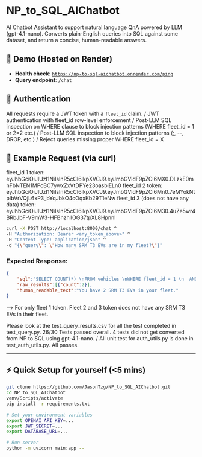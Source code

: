 # NP_to_SQL_AIChatbot

AI Chatbot Assistant to support natural language QnA powered by LLM (gpt-4.1-nano). Converts plain-English queries into SQL against some dataset, and return a concise, human-readable answers.

## 🚀 Demo (Hosted on Render)

- **Health check**: [`https://np-to-sql-aichatbot.onrender.com/ping`](https://np-to-sql-aichatbot.onrender.com/ping)
- **Query endpoint**: `/chat`

## 🔐 Authentication

All requests require a JWT token with a `fleet_id` claim.  /
JWT authentication with fleet_id row-level enforcement  /
Post-LLM SQL inspection on WHERE clause to block injection patterns (WHERE fleet_id = 1 or 2=2 etc.)  /
Post-LLM SQL inspection to block injection patterns (;, --, DROP, etc.)  /
Reject queries missing proper WHERE fleet_id = X

## 🧪 Example Request (via curl)

fleet_id 1 token: eyJhbGciOiJIUzI1NiIsInR5cCI6IkpXVCJ9.eyJmbGVldF9pZCI6MX0.DLzkE0mnFbNTEN1MPcBC7ywxZxVtDPYe23oasblELn0
fleet_id 2 token: eyJhbGciOiJIUzI1NiIsInR5cCI6IkpXVCJ9.eyJmbGVldF9pZCI6Mn0.7eMYokNtpIbVrVQjL6xP3_bYqJbkO4cOqxKb29T1eNw
fleet_id 3 (does not have any data) token: eyJhbGciOiJIUzI1NiIsInR5cCI6IkpXVCJ9.eyJmbGVldF9pZCI6M30.4uZe5wr4BRbJbF-V9mW3-HFBnzhlIOG37tpXL8HpnnI

```bash
curl -X POST http://localhost:8000/chat ^
-H "Authorization: Bearer <any_token_above>" ^
-H "Content-Type: application/json" ^
-d "{\"query\": \"How many SRM T3 EVs are in my fleet?\"}"
```

### Expected Response:
```json
{
    "sql":"SELECT COUNT(*) \nFROM vehicles \nWHERE fleet_id = 1 \n  AND model = 'SRM T3'",
    "raw_results":[{"count":2}],
    "human_readable_text":"You have 2 SRM T3 EVs in your fleet."
}
```
--> For only fleet 1 token. Fleet 2 and 3 token does not have any SRM T3 EVs in their fleet.

Please look at the test_query_results.csv for all the test completed in test_query.py. 26/30 Tests passed overall. 4 tests did not get converted from NP to SQL using gpt-4.1-nano.  /
All unit test for auth_utils.py is done in test_auth_utils.py. All passes.

---

## ⚡ Quick Setup for yourself (<5 mins)

```bash
git clone https://github.com/JasonTzg/NP_to_SQL_AIChatbot.git
cd NP_to_SQL_AIChatbot
venv/Scripts/activate
pip install -r requirements.txt

# Set your environment variables
export OPENAI_API_KEY=...
export JWT_SECRET=...
export DATABASE_URL=...

# Run server
python -m uvicorn main:app --
```